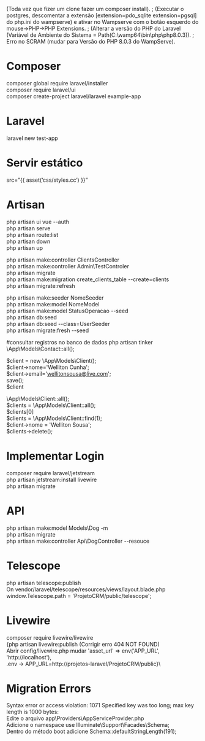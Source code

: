 (Toda vez que fizer um clone fazer um composer install).
;
(Executar o postgres, descomentar a extensão [extension=pdo_sqlite
extension=pgsql] do php.ini do wampserve) e ativar no Wampserve com o botão esquerdo do mouse->PHP->PHP Extensions.
;
(Alterar a versão do PHP do Laravel (Variável de Ambiente do Sistema = Path(C:\wamp64\bin\php\php8.0.3)).
;
Erro no SCRAM (mudar para Versão do PHP 8.0.3 do WampServe).

# Composer
composer global require laravel/installer \
composer require laravel/ui \
composer create-project laravel/laravel example-app 

# Laravel
laravel new test-app

# Servir estático
src=”{{ asset(‘css/styles.cc’) }}”

# Artisan
php artisan ui vue --auth\
php artisan serve\
php artisan route:list\
php artisan down\
php artisan up

php artisan make:controller ClientsController\
php artisan make:controller Admin\TestControler\
php artisan migrate\
php artisan make:migration create_clients_table --create=clients\
php artisan migrate:refresh

php artisan make:seeder NomeSeeder\
php artisan make:model NomeModel\
php artisan make:model StatusOperacao --seed\
php artisan db:seed\
php artisan db:seed --class=UserSeeder\
php artisan migrate:fresh --seed

#consultar registros no banco de dados 
php artisan tinker\
\App\Models\Contact::all();

$client = new \App\Models\Client(); \
$client->nome='Welliton Cunha'; \
$client->email='wellitonsousa@live.com'; \
save(); \
$client 

\App\Models\Client::all(); \
$clients = \App\Models\Client::all();\
$clients[0] \
$clients = \App\Models\Client::find(1); \
$client->nome = 'Welliton Sousa'; \
$clients->delete(); 

# Implementar Login
composer require laravel/jetstream\
php artisan jetstream:install livewire\
php artisan migrate

# API
php artisan make:model  Models\Dog -m \
php artisan migrate\
php artisan make:controller Api\DogController --resouce 

# Telescope
php artisan telescope:publish\
On vendor/laravel/telescope/resources/views/layout.blade.php\
window.Telescope.path = 'ProjetoCRM/public/telescope';

# Livewire
composer require livewire/livewire\
{php artisan livewire:publish (Corrigir erro 404 NOT FOUND)\
Abrir config/livewire.php mudar 'asset_url' => env('APP_URL', 'http://localhost'),\
.env -> APP_URL=http://projetos-laravel/ProjetoCRM/public}\

# Migration Errors
Syntax error or access violation: 1071 Specified key was too long; max key length is 1000 bytes:\
Edite o arquivo app\Providers\AppServiceProvider.php\
Adicione o namespace use Illuminate\Support\Facades\Schema;\
Dentro do método boot adicione Schema::defaultStringLength(191);

